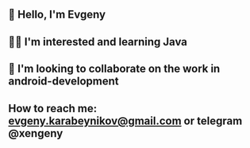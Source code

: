 ## 👋 Hello, I'm Evgeny

## 👨‍💼 I'm interested and learning Java

## 👀 I'm looking to collaborate on the work in android-development

## How to reach me: evgeny.karabeynikov@gmail.com or telegram @xengeny

